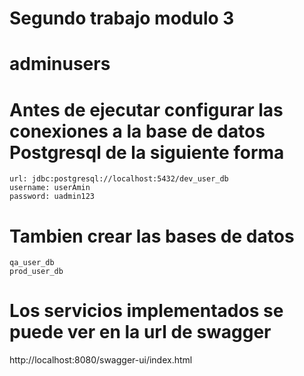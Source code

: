 # Segundo trabajo modulo 3
# adminusers

# Antes de ejecutar configurar las conexiones a la base de datos Postgresql de la siguiente forma

    url: jdbc:postgresql://localhost:5432/dev_user_db
    username: userAmin
    password: uadmin123

# Tambien crear las bases de datos

    qa_user_db
    prod_user_db

# Los servicios implementados se puede ver en la url de swagger

http://localhost:8080/swagger-ui/index.html



